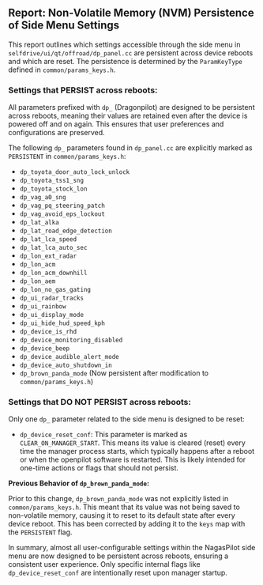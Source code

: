 ## Report: Non-Volatile Memory (NVM) Persistence of Side Menu Settings

This report outlines which settings accessible through the side menu in `selfdrive/ui/qt/offroad/dp_panel.cc` are persistent across device reboots and which are reset. The persistence is determined by the `ParamKeyType` defined in `common/params_keys.h`.

### Settings that PERSIST across reboots:

All parameters prefixed with `dp_` (Dragonpilot) are designed to be persistent across reboots, meaning their values are retained even after the device is powered off and on again. This ensures that user preferences and configurations are preserved.

The following `dp_` parameters found in `dp_panel.cc` are explicitly marked as `PERSISTENT` in `common/params_keys.h`:

*   `dp_toyota_door_auto_lock_unlock`
*   `dp_toyota_tss1_sng`
*   `dp_toyota_stock_lon`
*   `dp_vag_a0_sng`
*   `dp_vag_pq_steering_patch`
*   `dp_vag_avoid_eps_lockout`
*   `dp_lat_alka`
*   `dp_lat_road_edge_detection`
*   `dp_lat_lca_speed`
*   `dp_lat_lca_auto_sec`
*   `dp_lon_ext_radar`
*   `dp_lon_acm`
*   `dp_lon_acm_downhill`
*   `dp_lon_aem`
*   `dp_lon_no_gas_gating`
*   `dp_ui_radar_tracks`
*   `dp_ui_rainbow`
*   `dp_ui_display_mode`
*   `dp_ui_hide_hud_speed_kph`
*   `dp_device_is_rhd`
*   `dp_device_monitoring_disabled`
*   `dp_device_beep`
*   `dp_device_audible_alert_mode`
*   `dp_device_auto_shutdown_in`
*   `dp_brown_panda_mode` (Now persistent after modification to `common/params_keys.h`)

### Settings that DO NOT PERSIST across reboots:

Only one `dp_` parameter related to the side menu is designed to be reset:

*   `dp_device_reset_conf`: This parameter is marked as `CLEAR_ON_MANAGER_START`. This means its value is cleared (reset) every time the manager process starts, which typically happens after a reboot or when the openpilot software is restarted. This is likely intended for one-time actions or flags that should not persist.

**Previous Behavior of `dp_brown_panda_mode`:**

Prior to this change, `dp_brown_panda_mode` was not explicitly listed in `common/params_keys.h`. This meant that its value was not being saved to non-volatile memory, causing it to reset to its default state after every device reboot. This has been corrected by adding it to the `keys` map with the `PERSISTENT` flag.

In summary, almost all user-configurable settings within the NagasPilot side menu are now designed to be persistent across reboots, ensuring a consistent user experience. Only specific internal flags like `dp_device_reset_conf` are intentionally reset upon manager startup.